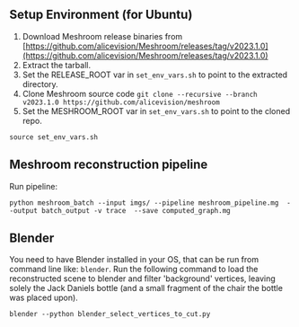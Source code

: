 ## Setup Environment (for Ubuntu)

1. Download Meshroom release binaries from [https://github.com/alicevision/Meshroom/releases/tag/v2023.1.0](https://github.com/alicevision/Meshroom/releases/tag/v2023.1.0)
2. Extract the tarball.
3. Set the RELEASE_ROOT var in `set_env_vars.sh` to point to the extracted directory.
4. Clone Meshroom source code `git clone --recursive --branch v2023.1.0 https://github.com/alicevision/meshroom`
5. Set the MESHROOM_ROOT var in `set_env_vars.sh` to point to the cloned repo. 


```
source set_env_vars.sh
```

## Meshroom reconstruction pipeline

Run pipeline:

```
python meshroom_batch --input imgs/ --pipeline meshroom_pipeline.mg  --output batch_output -v trace  --save computed_graph.mg
```



## Blender

You need to have Blender installed in your OS, that can be run from command line like: `blender`.
Run the following command to load the reconstructed scene to blender and filter 'background' vertices, leaving solely 
the Jack Daniels bottle (and a small fragment of the chair the bottle was placed upon). 
```
blender --python blender_select_vertices_to_cut.py
```
